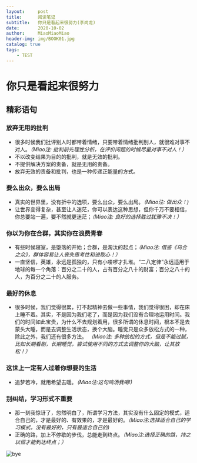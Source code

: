 ```yaml
---
layout:     post                   
title:      阅读笔记       
subtitle:   你只是看起来很努力(李尚龙)
date:       2020-10-02          
author:     MiaoMiaoMiao                   
header-img: img/BOOK01.jpg    
catalog: true                       
tags:                               
    - TEST
---
```

# 你只是看起来很努力
## 精彩语句
### 放弃无用的批判
- 很多时候我们批评别人时都带着情绪，只要带着情绪批判别人，就很难对事不对人。*（Miao注: 批判前先理性分析，在评价问题的时候尽量对事不对人！）*
- 不以改变结果为目的的批判，就是无效的批判。
- 不提供解决方案的责备，就是无用的责备。
- 放弃无效的责备和批判，也是一种传递正能量的方式。

### 要么出众，要么出局
- 真实的世界里，没有折中的选项，要么出众，要么出局。*（Miao注: 做出众！)*
- 让世界变得复杂，甚至让人迷茫，你可以表达这种思想，但你千万不要相信，你总要站一遍，要不然就更迷茫；*（Miao注: 良好的选择胜过犹豫不决！）*

### 你以为你在合群，其实你在浪费青春
- 有些时候寝室，是堕落的开始；合群，是淘汰的起点；*（Miao注: 借鉴《乌合之众》，群体容易让人丧失思考性和进取心！）*
- 一直坚信，英雄，永远是孤独的，只有小喽啰才扎堆。“二八定律”永远适用于地球的每一个角落：百分之二十的人，占有百分之八十的财富；百分之八十的人，为百分之二十的人服务。

### 最好的休息
- 很多时候，我们觉得很累，打不起精神去做一些事情，我们觉得很困，却在床上睡不着。其实，不是因为我们老了，而是因为我们没有合理地运用时间。我们的时间如此宝贵，为什么不去规划着用，很多所谓的休息时间，根本不是去蒙头大睡，而是去调整生活状态，换个大脑。睡觉只是众多放松方式的一种，除此之外，我们还有很多方法。
*（Miao注: 多种放松的方式，但是不能过腻，比如长期看剧，长期睡觉，尝试使用不同的方式去调整你的大脑，让其放松！）*

### 这世上一定有人过着你想要的生活
- 追梦若冷，就用希望去暖。*（Miao注:这句鸡汤我喝!)*

### 别纠结，学习形式不重要
- 那一刻我惊讶了，忽然明白了，所谓学习方法，其实没有什么固定的模式，适合自己的，才是最好的、有效果的，才是最好的。*（Miao注:选择适合自己的学习模式，没有最好的，只有最适合自己的)*
- 正确的路，加上不停歇的步伐，总能走到终点。*（Miao注:选择正确的路，持之以恒才能到达终点；）*


![bye](https://i.loli.net/2020/07/18/As9UOXhr8Kl4IQe.png)


